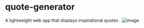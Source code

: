 # quote-generator
A lightweight web app that displays inspirational quotes .
![image](https://github.com/user-attachments/assets/2e70cc9f-39df-474d-95c6-49a7614b159e)
